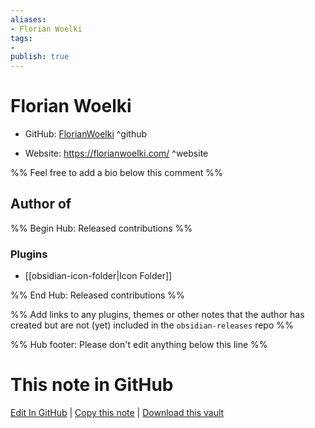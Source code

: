 ```yaml
---
aliases:
- Florian Woelki
tags:
- 
publish: true
---
```


# Florian Woelki

- GitHub: [FlorianWoelki](https://github.com/FlorianWoelki/) ^github
<!-- - Discord: `@` ^discord-->
- Website: <https://florianwoelki.com/> ^website
<!-- - [[Publish sites|Publish site]]: ^publish-->

%% Feel free to add a bio below this comment %%


## Author of

%% Begin Hub: Released contributions %%
### Plugins
- [[obsidian-icon-folder|Icon Folder]]

%% End Hub: Released contributions %%

%% Add links to any plugins, themes or other notes that the author has created but are not (yet) included in the `obsidian-releases` repo %%

<!--
### Unlisted plugins

- 
-->

<!--
### Others

- 
-->

<!--
## Sponsor this author

- [[GitHub sponsors]]: [Sponsor @FlorianWoelki on GitHub Sponsors](https://github.com/sponsors/FlorianWoelki) ^github-sponsor
- [[Buy me a coffee]]: ^buy-me-a-coffee
- [[PayPal]]: ^paypal
- [[Patreon]]: ^patreon

-->

<!--
## Follow this author

- [[YouTube Channels|On YouTube]]: ^youtube
- Twitter: ^twitter
- ...
-->

%% Hub footer: Please don't edit anything below this line %%

# This note in GitHub

<span class="git-footer">[Edit In GitHub](https://github.dev/obsidian-community/obsidian-hub/blob/main/01%20-%20Community/People/FlorianWoelki.md "git-hub-edit-note") | [Copy this note](https://raw.githubusercontent.com/obsidian-community/obsidian-hub/main/01%20-%20Community/People/FlorianWoelki.md "git-hub-copy-note") | [Download this vault](https://github.com/obsidian-community/obsidian-hub/archive/refs/heads/main.zip "git-hub-download-vault") </span>
